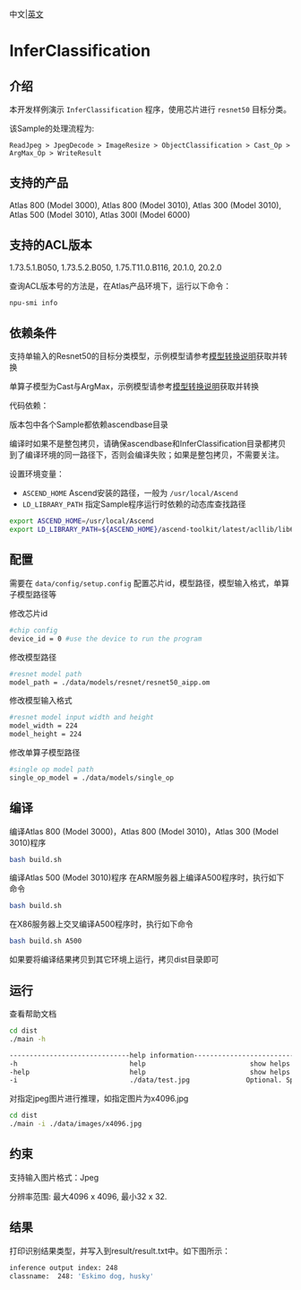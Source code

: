 中文|[英文](README(Linux).md)
# InferClassification

## 介绍

本开发样例演示 `InferClassification` 程序，使用芯片进行 `resnet50` 目标分类。

该Sample的处理流程为:

```
ReadJpeg > JpegDecode > ImageResize > ObjectClassification > Cast_Op > ArgMax_Op > WriteResult
```

## 支持的产品

Atlas 800 (Model 3000), Atlas 800 (Model 3010), Atlas 300 (Model 3010), Atlas 500 (Model 3010), Atlas 300I (Model 6000)

## 支持的ACL版本

1.73.5.1.B050, 1.73.5.2.B050, 1.75.T11.0.B116, 20.1.0, 20.2.0

查询ACL版本号的方法是，在Atlas产品环境下，运行以下命令：
```bash
npu-smi info
```

## 依赖条件

支持单输入的Resnet50的目标分类模型，示例模型请参考[模型转换说明](data/models/README.zh.md)获取并转换

单算子模型为Cast与ArgMax，示例模型请参考[模型转换说明](data/models/README.zh.md)获取并转换

代码依赖：

版本包中各个Sample都依赖ascendbase目录

编译时如果不是整包拷贝，请确保ascendbase和InferClassification目录都拷贝到了编译环境的同一路径下，否则会编译失败；如果是整包拷贝，不需要关注。

设置环境变量：
*  `ASCEND_HOME`      Ascend安装的路径，一般为 `/usr/local/Ascend`
*  `LD_LIBRARY_PATH`  指定Sample程序运行时依赖的动态库查找路径

```bash
export ASCEND_HOME=/usr/local/Ascend
export LD_LIBRARY_PATH=${ASCEND_HOME}/ascend-toolkit/latest/acllib/lib64:$LD_LIBRARY_PATH
```

## 配置

需要在 `data/config/setup.config` 配置芯片id，模型路径，模型输入格式，单算子模型路径等

修改芯片id
```bash
#chip config
device_id = 0 #use the device to run the program
```
修改模型路径
```bash
#resnet model path
model_path = ./data/models/resnet/resnet50_aipp.om
```
修改模型输入格式
```bash
#resnet model input width and height
model_width = 224
model_height = 224
```
修改单算子模型路径
```bash
#single op model path
single_op_model = ./data/models/single_op
```

## 编译

编译Atlas 800 (Model 3000)，Atlas 800 (Model 3010)，Atlas 300 (Model 3010)程序
```bash
bash build.sh
```

编译Atlas 500 (Model 3010)程序
在ARM服务器上编译A500程序时，执行如下命令
```bash
bash build.sh
```

在X86服务器上交叉编译A500程序时，执行如下命令
```bash
bash build.sh A500
```

如果要将编译结果拷贝到其它环境上运行，拷贝dist目录即可

## 运行

查看帮助文档
```bash
cd dist
./main -h

------------------------------help information------------------------------
-h                            help                          show helps
-help                         help                          show helps
-i                            ./data/test.jpg              Optional. Specify the input image, default: ./data/test.jpg

```

对指定jpeg图片进行推理，如指定图片为x4096.jpg
```bash
cd dist
./main -i ./data/images/x4096.jpg
```

## 约束

支持输入图片格式：Jpeg

分辨率范围: 最大4096 x 4096, 最小32 x 32.

## 结果

打印识别结果类型，并写入到result/result.txt中。如下图所示：
```bash
inference output index: 248
classname:  248: 'Eskimo dog, husky'
```

